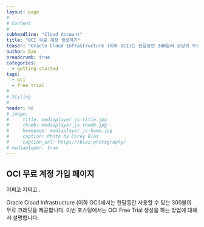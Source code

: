 ```yaml
---
layout: page
#
# Content
#
subheadline: "Cloud Account"
title: "OCI 무료 계정 생성하기"
teaser: "Oracle Cloud Infrastructure (이하 OCI)는 한달동안 300달러 상당의 무료 크레딧을 제공하는 무료 계정을 제공합니다. 이번 포스팅을 통해서 OCI 무료 계정을 생성하는 방법에 대해서 알아봅니다."
author: Dan
breadcrumb: true
categories:
  - getting-started
tags:
  - oci
  - free trial
#
# Styling
#
header: no
# image:
#     title: mediaplayer_js-title.jpg
#     thumb: mediaplayer_js-thumb.jpg
#     homepage: mediaplayer_js-home.jpg
#     caption: Photo by Corey Blaz
#     caption_url: https://blaz.photography/
# mediaplayer: true
---
```


## OCI 무료 계정 가입 페이지
어쩌고 저쩌고..


Oracle Cloud Infrastructure (이하 OCI)에서는 한달동안 사용할 수 있는 300불의 무료 크레딧을 제공합니다. 이번 포스팅에서는 OCI Free Trial 생성을 하는 방법에 대해서 설명합니다.
